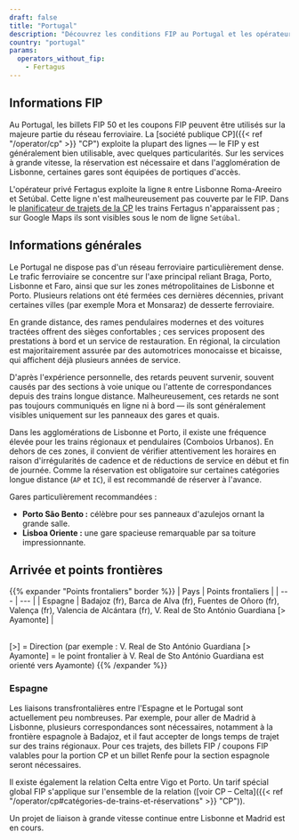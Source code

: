 ```yaml
---
draft: false
title: "Portugal"
description: "Découvrez les conditions FIP au Portugal et les opérateurs proposant des réductions."
country: "portugal"
params:
  operators_without_fip:
    - Fertagus
---
```


## Informations FIP

Au Portugal, les billets FIP 50 et les coupons FIP peuvent être utilisés sur la majeure partie du réseau ferroviaire. La [société publique CP]({{< ref "/operator/cp" >}} "CP") exploite la plupart des lignes — le FIP y est généralement bien utilisable, avec quelques particularités. Sur les services à grande vitesse, la réservation est nécessaire et dans l'agglomération de Lisbonne, certaines gares sont équipées de portiques d'accès.

L'opérateur privé Fertagus exploite la ligne `R` entre Lisbonne Roma-Areeiro et Setúbal. Cette ligne n'est malheureusement pas couverte par le FIP. Dans le [planificateur de trajets de la CP](https://www.cp.pt/en) les trains Fertagus n'apparaissent pas ; sur Google Maps ils sont visibles sous le nom de ligne `Setúbal`.

## Informations générales

Le Portugal ne dispose pas d'un réseau ferroviaire particulièrement dense. Le trafic ferroviaire se concentre sur l'axe principal reliant Braga, Porto, Lisbonne et Faro, ainsi que sur les zones métropolitaines de Lisbonne et Porto. Plusieurs relations ont été fermées ces dernières décennies, privant certaines villes (par exemple Mora et Monsaraz) de desserte ferroviaire.

En grande distance, des rames pendulaires modernes et des voitures tractées offrent des sièges confortables ; ces services proposent des prestations à bord et un service de restauration. En régional, la circulation est majoritairement assurée par des automotrices monocaisse et bicaisse, qui affichent déjà plusieurs années de service.

D'après l'expérience personnelle, des retards peuvent survenir, souvent causés par des sections à voie unique ou l'attente de correspondances depuis des trains longue distance. Malheureusement, ces retards ne sont pas toujours communiqués en ligne ni à bord — ils sont généralement visibles uniquement sur les panneaux des gares et quais.

Dans les agglomérations de Lisbonne et Porto, il existe une fréquence élevée pour les trains régionaux et pendulaires (Comboios Urbanos). En dehors de ces zones, il convient de vérifier attentivement les horaires en raison d'irrégularités de cadence et de réductions de service en début et fin de journée. Comme la réservation est obligatoire sur certaines catégories longue distance (`AP` et `IC`), il est recommandé de réserver à l'avance.

Gares particulièrement recommandées :

- **Porto São Bento :** célèbre pour ses panneaux d'azulejos ornant la grande salle.
- **Lisboa Oriente :** une gare spacieuse remarquable par sa toiture impressionnante.

## Arrivée et points frontières

{{% expander "Points frontaliers" border %}}
| Pays | Points frontaliers |
| --- | --- |
| Espagne | Badajoz (fr), Barca de Alva (fr), Fuentes de Oñoro (fr), Valença (fr), Valencia de Alcántara (fr), V. Real de Sto António Guardiana [> Ayamonte] |

\
[>] = Direction (par exemple : V. Real de Sto António Guardiana [> Ayamonte] = le point frontalier à V. Real de Sto António Guardiana est orienté vers Ayamonte)
{{% /expander %}}

### Espagne

Les liaisons transfrontalières entre l'Espagne et le Portugal sont actuellement peu nombreuses. Par exemple, pour aller de Madrid à Lisbonne, plusieurs correspondances sont nécessaires, notamment à la frontière espagnole à Badajoz, et il faut accepter de longs temps de trajet sur des trains régionaux. Pour ces trajets, des billets FIP / coupons FIP valables pour la portion CP et un billet Renfe pour la section espagnole seront nécessaires.

Il existe également la relation Celta entre Vigo et Porto. Un tarif spécial global FIP s'applique sur l'ensemble de la relation ([voir CP – Celta]({{< ref "/operator/cp#catégories-de-trains-et-réservations" >}} "CP")).

Un projet de liaison à grande vitesse continue entre Lisbonne et Madrid est en cours.
